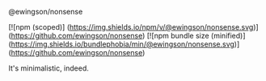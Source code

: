 @ewingson/nonsense

[![npm (scoped)]
(https://img.shields.io/npm/v/@ewingson/nonsense.svg)]
(https://github.com/ewingson/nonsense)
[![npm bundle size (minified)]
(https://img.shields.io/bundlephobia/min/@ewingson/nonsense.svg)]
(https://github.com/ewingson/nonsense)

It's minimalistic, indeed.

